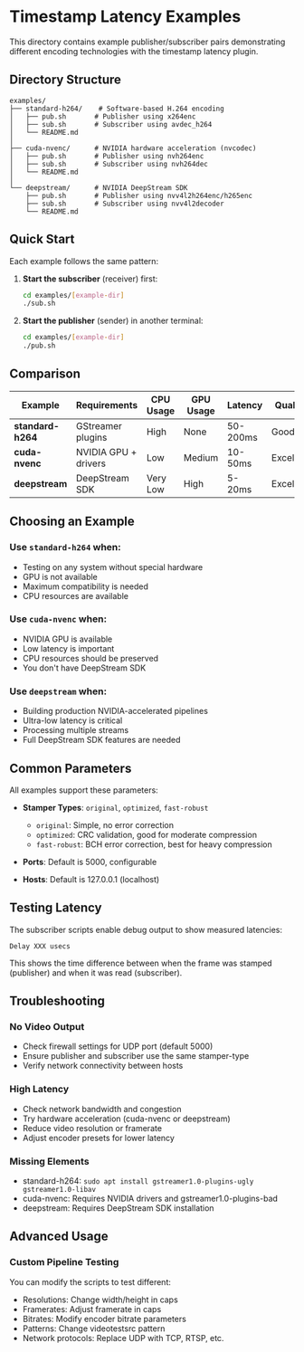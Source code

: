 # Timestamp Latency Examples

This directory contains example publisher/subscriber pairs demonstrating different encoding technologies with the timestamp latency plugin.

## Directory Structure

```
examples/
├── standard-h264/    # Software-based H.264 encoding
│   ├── pub.sh       # Publisher using x264enc
│   ├── sub.sh       # Subscriber using avdec_h264
│   └── README.md    
│
├── cuda-nvenc/      # NVIDIA hardware acceleration (nvcodec)
│   ├── pub.sh       # Publisher using nvh264enc
│   ├── sub.sh       # Subscriber using nvh264dec
│   └── README.md    
│
└── deepstream/      # NVIDIA DeepStream SDK
    ├── pub.sh       # Publisher using nvv4l2h264enc/h265enc
    ├── sub.sh       # Subscriber using nvv4l2decoder
    └── README.md    
```

## Quick Start

Each example follows the same pattern:

1. **Start the subscriber** (receiver) first:
   ```bash
   cd examples/[example-dir]
   ./sub.sh
   ```

2. **Start the publisher** (sender) in another terminal:
   ```bash
   cd examples/[example-dir]
   ./pub.sh
   ```

## Comparison

| Example | Requirements | CPU Usage | GPU Usage | Latency | Quality |
|---------|-------------|-----------|-----------|---------|---------|
| **standard-h264** | GStreamer plugins | High | None | 50-200ms | Good |
| **cuda-nvenc** | NVIDIA GPU + drivers | Low | Medium | 10-50ms | Excellent |
| **deepstream** | DeepStream SDK | Very Low | High | 5-20ms | Excellent |

## Choosing an Example

### Use `standard-h264` when:
- Testing on any system without special hardware
- GPU is not available
- Maximum compatibility is needed
- CPU resources are available

### Use `cuda-nvenc` when:
- NVIDIA GPU is available
- Low latency is important
- CPU resources should be preserved
- You don't have DeepStream SDK

### Use `deepstream` when:
- Building production NVIDIA-accelerated pipelines
- Ultra-low latency is critical
- Processing multiple streams
- Full DeepStream SDK features are needed

## Common Parameters

All examples support these parameters:

- **Stamper Types**: `original`, `optimized`, `fast-robust`
  - `original`: Simple, no error correction
  - `optimized`: CRC validation, good for moderate compression
  - `fast-robust`: BCH error correction, best for heavy compression

- **Ports**: Default is 5000, configurable
- **Hosts**: Default is 127.0.0.1 (localhost)

## Testing Latency

The subscriber scripts enable debug output to show measured latencies:
```
Delay XXX usecs
```

This shows the time difference between when the frame was stamped (publisher) and when it was read (subscriber).

## Troubleshooting

### No Video Output
- Check firewall settings for UDP port (default 5000)
- Ensure publisher and subscriber use the same stamper-type
- Verify network connectivity between hosts

### High Latency
- Check network bandwidth and congestion
- Try hardware acceleration (cuda-nvenc or deepstream)
- Reduce video resolution or framerate
- Adjust encoder presets for lower latency

### Missing Elements
- standard-h264: `sudo apt install gstreamer1.0-plugins-ugly gstreamer1.0-libav`
- cuda-nvenc: Requires NVIDIA drivers and gstreamer1.0-plugins-bad
- deepstream: Requires DeepStream SDK installation

## Advanced Usage

### Custom Pipeline Testing
You can modify the scripts to test different:
- Resolutions: Change width/height in caps
- Framerates: Adjust framerate in caps
- Bitrates: Modify encoder bitrate parameters
- Patterns: Change videotestsrc pattern
- Network protocols: Replace UDP with TCP, RTSP, etc.